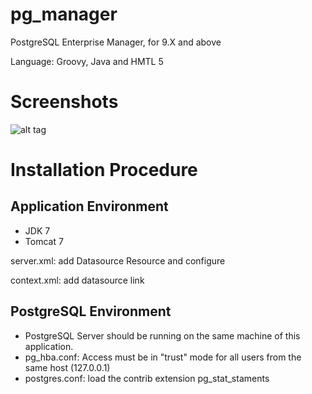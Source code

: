 pg_manager
==========

PostgreSQL Enterprise Manager, for 9.X and above

Language: Groovy, Java and HMTL 5

Screenshots
===========

![alt tag](https://raw.github.com/fernandopeinado/pg_manager/master/screenshot1.png)

Installation Procedure
======================

Application Environment
-----------------------

* JDK 7
* Tomcat 7

server.xml: add Datasource Resource and configure 

<GlobalNamingResources>
  <Resource name="jdbc/pgman" auth="Container"
          factory="org.apache.tomcat.jdbc.pool.DataSourceFactory"
          type="javax.sql.DataSource"
          driverClassName="org.postgresql.Driver"
          url="jdbc:postgresql:postgres"
          defaultAutoCommit="false"
          username="postgres"
          password=""
          maxActive="10"
          testOnBorrow="true"
          validationQuery="SELECT 1"
          validationQueryTimeout="60"
          fairQueue="true"
          />

</GlobalNamingResources>

<Context docBase="/opt/deploy/pgman.war" path="/pgman" reloadable="false"/>


context.xml: add datasource link

<ResourceLink name="jdbc/pgman" global="jdbc/pgman" type="javax.sql.DataSource" />



PostgreSQL Environment
----------------------

* PostgreSQL Server should be running on the same machine of this application.
* pg_hba.conf: Access must be in "trust" mode for all users from the same host (127.0.0.1)
* postgres.conf: load the contrib extension pg_stat_staments

